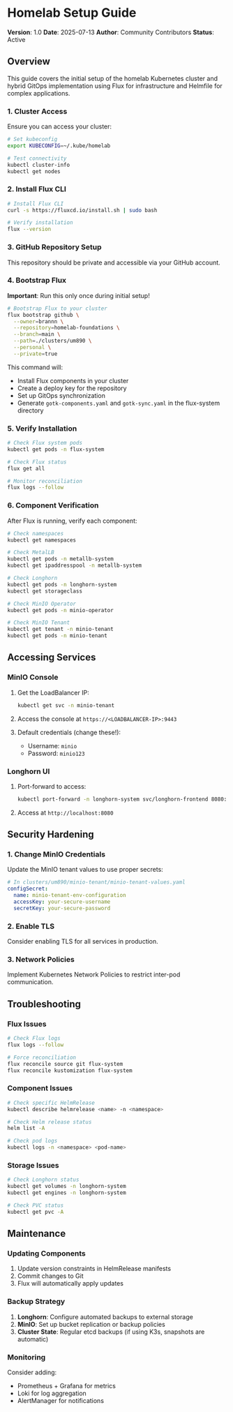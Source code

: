 # Homelab Setup Guide

**Version**: 1.0
**Date**: 2025-07-13
**Author**: Community Contributors
**Status**: Active

## Overview

This guide covers the initial setup of the homelab Kubernetes cluster and hybrid GitOps implementation using Flux for infrastructure and Helmfile for complex applications.

### 1. Cluster Access

Ensure you can access your cluster:

```bash
# Set kubeconfig
export KUBECONFIG=~/.kube/homelab

# Test connectivity
kubectl cluster-info
kubectl get nodes
```

### 2. Install Flux CLI

```bash
# Install Flux CLI
curl -s https://fluxcd.io/install.sh | sudo bash

# Verify installation
flux --version
```

### 3. GitHub Repository Setup

This repository should be private and accessible via your GitHub account.

### 4. Bootstrap Flux

**Important**: Run this only once during initial setup!

```bash
# Bootstrap Flux to your cluster
flux bootstrap github \
  --owner=brannn \
  --repository=homelab-foundations \
  --branch=main \
  --path=./clusters/um890 \
  --personal \
  --private=true
```

This command will:
- Install Flux components in your cluster
- Create a deploy key for the repository
- Set up GitOps synchronization
- Generate `gotk-components.yaml` and `gotk-sync.yaml` in the flux-system directory

### 5. Verify Installation

```bash
# Check Flux system pods
kubectl get pods -n flux-system

# Check Flux status
flux get all

# Monitor reconciliation
flux logs --follow
```

### 6. Component Verification

After Flux is running, verify each component:

```bash
# Check namespaces
kubectl get namespaces

# Check MetalLB
kubectl get pods -n metallb-system
kubectl get ipaddresspool -n metallb-system

# Check Longhorn
kubectl get pods -n longhorn-system
kubectl get storageclass

# Check MinIO Operator
kubectl get pods -n minio-operator

# Check MinIO Tenant
kubectl get tenant -n minio-tenant
kubectl get pods -n minio-tenant
```

## Accessing Services

### MinIO Console

1. Get the LoadBalancer IP:
   ```bash
   kubectl get svc -n minio-tenant
   ```

2. Access the console at `https://<LOADBALANCER-IP>:9443`

3. Default credentials (change these!):
   - Username: `minio`
   - Password: `minio123`

### Longhorn UI

1. Port-forward to access:
   ```bash
   kubectl port-forward -n longhorn-system svc/longhorn-frontend 8080:80
   ```

2. Access at `http://localhost:8080`

## Security Hardening

### 1. Change MinIO Credentials

Update the MinIO tenant values to use proper secrets:

```yaml
# In clusters/um890/minio-tenant/minio-tenant-values.yaml
configSecret:
  name: minio-tenant-env-configuration
  accessKey: your-secure-username
  secretKey: your-secure-password
```

### 2. Enable TLS

Consider enabling TLS for all services in production.

### 3. Network Policies

Implement Kubernetes Network Policies to restrict inter-pod communication.

## Troubleshooting

### Flux Issues

```bash
# Check Flux logs
flux logs --follow

# Force reconciliation
flux reconcile source git flux-system
flux reconcile kustomization flux-system
```

### Component Issues

```bash
# Check specific HelmRelease
kubectl describe helmrelease <name> -n <namespace>

# Check Helm release status
helm list -A

# Check pod logs
kubectl logs -n <namespace> <pod-name>
```

### Storage Issues

```bash
# Check Longhorn status
kubectl get volumes -n longhorn-system
kubectl get engines -n longhorn-system

# Check PVC status
kubectl get pvc -A
```

## Maintenance

### Updating Components

1. Update version constraints in HelmRelease manifests
2. Commit changes to Git
3. Flux will automatically apply updates

### Backup Strategy

1. **Longhorn**: Configure automated backups to external storage
2. **MinIO**: Set up bucket replication or backup policies
3. **Cluster State**: Regular etcd backups (if using K3s, snapshots are automatic)

### Monitoring

Consider adding:
- Prometheus + Grafana for metrics
- Loki for log aggregation
- AlertManager for notifications
